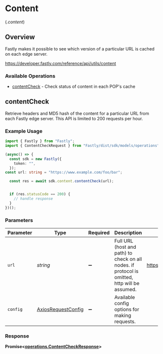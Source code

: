 # Content
(*.content*)

## Overview

Fastly makes it possible to see which version of a particular URL is cached on each edge server.

<https://developer.fastly.com/reference/api/utils/content>
### Available Operations

* [contentCheck](#contentcheck) - Check status of content in each POP's cache

## contentCheck

Retrieve headers and MD5 hash of the content for a particular URL from each Fastly edge server. This API is limited to 200 requests per hour.

### Example Usage

```typescript
import { Fastly } from "Fastly";
import { ContentCheckRequest } from "Fastly/dist/sdk/models/operations";

(async() => {
  const sdk = new Fastly({
    token: "",
  });
const url: string = "https://www.example.com/foo/bar";

  const res = await sdk.content.contentCheck(url);


  if (res.statusCode == 200) {
    // handle response
  }
})();
```

### Parameters

| Parameter                                                                                     | Type                                                                                          | Required                                                                                      | Description                                                                                   | Example                                                                                       |
| --------------------------------------------------------------------------------------------- | --------------------------------------------------------------------------------------------- | --------------------------------------------------------------------------------------------- | --------------------------------------------------------------------------------------------- | --------------------------------------------------------------------------------------------- |
| `url`                                                                                         | *string*                                                                                      | :heavy_minus_sign:                                                                            | Full URL (host and path) to check on all nodes. if protocol is omitted, http will be assumed. | https://www.example.com/foo/bar                                                               |
| `config`                                                                                      | [AxiosRequestConfig](https://axios-http.com/docs/req_config)                                  | :heavy_minus_sign:                                                                            | Available config options for making requests.                                                 |                                                                                               |


### Response

**Promise<[operations.ContentCheckResponse](../../models/operations/contentcheckresponse.md)>**

